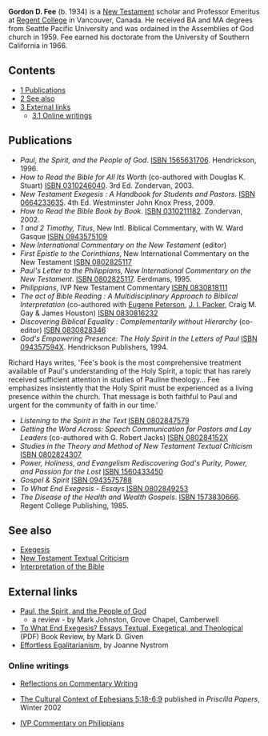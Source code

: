 **Gordon D. Fee** (b. 1934) is a
[New Testament](New_Testament "New Testament") scholar and
Professor Emeritus at
[Regent College](Regent_College "Regent College") in Vancouver,
Canada. He received BA and MA degrees from Seattle Pacific
University and was ordained in the Assemblies of God church in
1959. Fee earned his doctorate from the University of Southern
California in 1966.

## Contents

-   [1 Publications](#Publications)
-   [2 See also](#See_also)
-   [3 External links](#External_links)
    -   [3.1 Online writings](#Online_writings)





## Publications

-   *Paul, the Spirit, and the People of God*.
    [ISBN 1565631706](http://www.theopedia.com/Special:BookSources/1565631706).
    Hendrickson, 1996.
-   *How to Read the Bible for All Its Worth* (co-authored with
    Douglas K. Stuart)
    [ISBN 0310246040](http://www.theopedia.com/Special:BookSources/0310246040).
    3rd Ed. Zondervan, 2003.
-   *New Testament Exegesis : A Handbook for Students and Pastors*.
    [ISBN 0664233635](http://www.theopedia.com/Special:BookSources/0664233635).
    4th Ed. Westminster John Knox Press, 2009.
-   *How to Read the Bible Book by Book*.
    [ISBN 0310211182](http://www.theopedia.com/Special:BookSources/0310211182).
    Zondervan, 2002.
-   *1 and 2 Timothy, Titus*, New Intl. Biblical Commentary, with
    W. Ward Gasque
    [ISBN 0943575109](http://www.theopedia.com/Special:BookSources/0943575109)
-   *New International Commentary on the New Testament* (editor)
-   *First Epistle to the Corinthians*, New International
    Commentary on the New Testament
    [ISBN 0802825117](http://www.theopedia.com/Special:BookSources/0802825117)
-   *Paul's Letter to the Philippians, New International Commentary on the New Testament*.
    [ISBN 0802825117](http://www.theopedia.com/Special:BookSources/0802825117).
    Eerdmans, 1995.
-   *Philippians*, IVP New Testament Commentary
    [ISBN 0830818111](http://www.theopedia.com/Special:BookSources/0830818111)
-   *The act of Bible Reading : A Multidisciplinary Approach to Biblical Interpretation*
    (co-authored with
    [Eugene Peterson](Eugene_Peterson "Eugene Peterson"),
    [J. I. Packer](J._I._Packer "J. I. Packer"), Craig M. Gay & James
    Houston)
    [ISBN 0830816232](http://www.theopedia.com/Special:BookSources/0830816232)
-   *Discovering Biblical Equality : Complementarily without Hierarchy*
    (co-editor)
    [ISBN 0830828346](http://www.theopedia.com/Special:BookSources/0830828346)
-   *God's Empowering Presence: The Holy Spirit in the Letters of Paul*
    [ISBN 094357594X](http://www.theopedia.com/Special:BookSources/094357594X).
    Hendrickson Publishers, 1994.

Richard Hays writes, 'Fee's book is the most comprehensive
treatment available of Paul's understanding of the Holy Spirit, a
topic that has rarely received sufficient attention in studies of
Pauline theology... Fee emphasizes insistently that the Holy Spirit
must be experienced as a living presence within the church. That
message is both faithful to Paul and urgent for the community of
faith in our time.'
-   *Listening to the Spirit in the Text*
    [ISBN 0802847579](http://www.theopedia.com/Special:BookSources/0802847579)
-   *Getting the Word Across: Speech Communication for Pastors and Lay Leaders*
    (co-authored with G. Robert Jacks)
    [ISBN 080284152X](http://www.theopedia.com/Special:BookSources/080284152X)
-   *Studies in the Theory and Method of New Testament Textual Criticism*
    [ISBN 0802824307](http://www.theopedia.com/Special:BookSources/0802824307)
-   *Power, Holiness, and Evangelism Rediscovering God's Purity, Power, and Passion for the Lost*
    [ISBN 1560433450](http://www.theopedia.com/Special:BookSources/1560433450)
-   *Gospel & Spirit*
    [ISBN 0943575788](http://www.theopedia.com/Special:BookSources/0943575788)
-   *To What End Exegesis - Essays*
    [ISBN 0802849253](http://www.theopedia.com/Special:BookSources/0802849253)
-   *The Disease of the Health and Wealth Gospels*.
    [ISBN 1573830666](http://www.theopedia.com/Special:BookSources/1573830666).
    Regent College Publishing, 1985.

## See also

-   [Exegesis](Exegesis "Exegesis")
-   [New Testament Textual Criticism](New_Testament_Textual_Criticism "New Testament Textual Criticism")
-   [Interpretation of the Bible](Interpretation_of_the_Bible "Interpretation of the Bible")

## External links

-   [Paul, the Spirit, and the People of God](http://www.e-n.org.uk/1998-02/354-Paul-the-Spirit-and-the-People-of-God.htm)
    - a review - by Mark Johnston, Grove Chapel, Camberwell
-   [To What End Exegesis? Essays Textual, Exegetical, and Theological](http://www.bookreviews.org/pdf/1702_755.pdf)
    (PDF) Book Review, by Mark D. Given
-   [Effortless Egalitarianism](http://www.cbeinternational.org/new/about/Gordon.Fee.shtml),
    by Joanne Nystrom

### Online writings

-   [Reflections on Commentary Writing](http://theologytoday.ptsem.edu/jan1990/v46-4-article3.htm)
-   [The Cultural Context of Ephesians 5:18-6:9](http://www.cbeinternational.org/new/free_articles/ephesians5.shtml)
    published in *Priscilla Papers*, Winter 2002

-   [IVP Commentary on Philippians](http://www.biblegateway.com/resources/commentaries/index.php?action=getBookSections&cid=8&source=)



